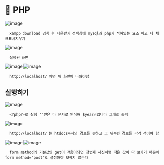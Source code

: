 # 🍎 PHP
![image](https://github.com/hyejin192/PHP/assets/129017064/50a43a1b-87f3-4a98-8e05-2ea2c83ce139)

      xampp download 검색 후 다운받기 선택창에 mysql과 php가 적혀있는 요소 빼고 다 체크표시지우기

![image](https://github.com/hyejin192/PHP/assets/129017064/a0aa42e2-cc16-4970-8488-67d291d65b4c)

      실행된 화면

![image](https://github.com/hyejin192/PHP/assets/129017064/27a79a6d-bf67-4fe6-98f8-f39839f373cd)
![image](https://github.com/hyejin192/PHP/assets/129017064/9bc206a4-db96-49d1-b52f-5bf312bf88e7)

      http://localhost/ 치면 위 화면이 나와야함
      
      
## 실행하기
![image](https://github.com/hyejin192/PHP/assets/129017064/fd5d173a-0eba-4817-8aeb-1247d2a14f7e)
      
      <?php?>로 실행 ''안은 다 문자로 인식해 $year년입니다 그대로 출력

![image](https://github.com/hyejin192/PHP/assets/129017064/2d54881c-7299-400e-be85-a10841890186)

      http://localhost/ 는 htdocs까지의 경로를 뜻하고 그 뒤부턴 경로를 각각 적어야 함
      
![image](https://github.com/hyejin192/PHP/assets/129017064/ef97b44b-66c9-4bda-a06a-62b7051c0704)
![image](https://github.com/hyejin192/PHP/assets/129017064/032cce76-32d8-41af-95d2-6aeb059592ea)

      form method의 기본값인 get이 적용이되면 첫번째 사진처럼 적은 값이 다 보이기 때문에 form method="post"로 설정해야 보이지 않는다

 


